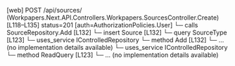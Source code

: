 [web] POST /api/sources/  (Workpapers.Next.API.Controllers.Workpapers.SourcesController.Create)  [L118–L135] status=201 [auth=AuthorizationPolicies.User]
  └─ calls SourceRepository.Add [L132]
  └─ insert Source [L132]
  └─ query SourceType [L123]
  └─ uses_service IControlledRepository<Source>
    └─ method Add [L132]
      └─ ... (no implementation details available)
  └─ uses_service IControlledRepository<SourceType>
    └─ method ReadQuery [L123]
      └─ ... (no implementation details available)

